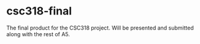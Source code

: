 csc318-final
============

The final product for the CSC318 project. Will be presented and submitted along with the rest of A5.
